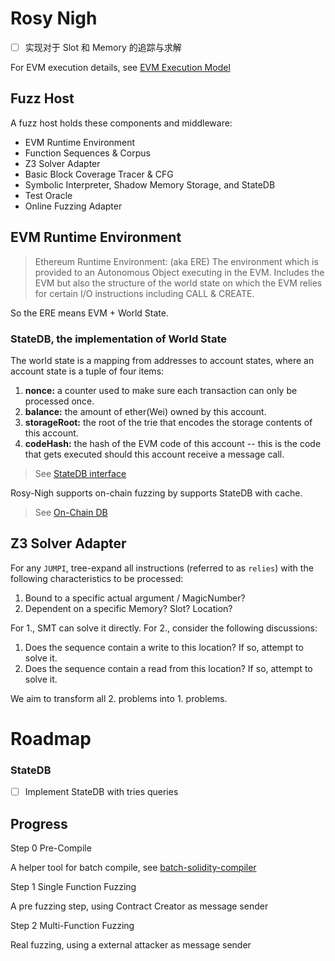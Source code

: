 # Rosy Nigh

- [ ] 实现对于 Slot 和 Memory 的追踪与求解

For EVM execution details, see [EVM Execution Model](./evm-execution-model.md)

## Fuzz Host

A fuzz host holds these components and middleware:
- EVM Runtime Environment
- Function Sequences & Corpus
- Z3 Solver Adapter
- Basic Block Coverage Tracer & CFG
- Symbolic Interpreter, Shadow Memory Storage, and StateDB
- Test Oracle
- Online Fuzzing Adapter

## EVM Runtime Environment

> Ethereum Runtime Environment: (aka ERE) The environment which is provided to an Autonomous Object executing in the EVM. Includes the EVM but also the structure of the world state on which the EVM relies for certain I/O instructions including CALL & CREATE.

So the ERE means EVM + World State.

### StateDB, the implementation of World State

The world state is a mapping from addresses to account states, where an account state is a tuple of four items:
1. **nonce:** a counter used to make sure each transaction can only be processed once.
2. **balance:** the amount of ether(Wei) owned by this account.
3. **storageRoot:** the root of the trie that encodes the storage contents of this account.
4. **codeHash:** the hash of the EVM code of this account -- this is the code that gets executed should this account receive a message call.

> See [StateDB interface](../core/vm/interface.go)

Rosy-Nigh supports on-chain fuzzing by supports StateDB with cache.

> See [On-Chain DB](../onchain/onchain.go)

## Z3 Solver Adapter

For any `JUMPI`, tree-expand all instructions (referred to as `relies`) with the following characteristics to be processed:

1. Bound to a specific actual argument / MagicNumber?
2. Dependent on a specific Memory? Slot? Location?

For 1., SMT can solve it directly. For 2., consider the following discussions:

1. Does the sequence contain a write to this location? If so, attempt to solve it.
2. Does the sequence contain a read from this location? If so, attempt to solve it.

We aim to transform all 2. problems into 1. problems.
# Roadmap

### StateDB

- [ ] Implement StateDB with tries queries



## Progress

Step 0 Pre-Compile

A helper tool for batch compile, see [batch-solidity-compiler](https://github.com/FadingRose/batch-compiler)

Step 1 Single Function Fuzzing

A pre fuzzing step, using Contract Creator as message sender

Step 2 Multi-Function Fuzzing

Real fuzzing, using a external attacker as message sender

